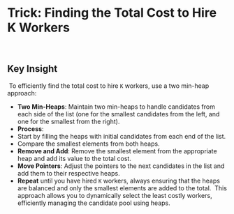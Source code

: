 # Trick: Finding the Total Cost to Hire K Workers
​
## Key Insight
​
To efficiently find the total cost to hire `K` workers, use a two min-heap approach:
​
- **Two Min-Heaps**: Maintain two min-heaps to handle candidates from each side of the list (one for the smallest candidates from the left, and one for the smallest from the right).
- **Process**:
- Start by filling the heaps with initial candidates from each end of the list.
- Compare the smallest elements from both heaps.
- **Remove and Add**: Remove the smallest element from the appropriate heap and add its value to the total cost.
- **Move Pointers**: Adjust the pointers to the next candidates in the list and add them to their respective heaps.
- **Repeat** until you have hired `K` workers, always ensuring that the heaps are balanced and only the smallest elements are added to the total.
​
This approach allows you to dynamically select the least costly workers, efficiently managing the candidate pool using heaps.
​